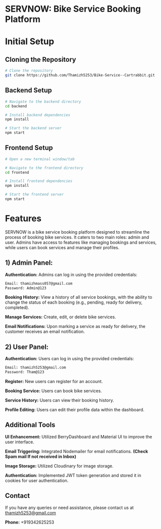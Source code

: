 # SERVNOW: Bike Service Booking Platform

# Initial Setup

## Cloning the Repository
```bash
# Clone the repository
git clone https://github.com/Thamizh5253/Bike-Service--Cartrabbit.git

```
## Backend Setup

```bash
# Navigate to the backend directory
cd backend

# Install backend dependencies
npm install

# Start the backend server
npm start


```

## Frontend Setup

```bash
# Open a new terminal window/tab

# Navigate to the frontend directory
cd frontend

# Install frontend dependencies
npm install

# Start the frontend server
npm start


```
# Features
SERVNOW is a bike service booking platform designed to streamline the process of booking bike services. It caters to two main roles: admin and user. Admins have access to features like managing bookings and services, while users can book services and manage their profiles.

## 1) Admin Panel:

**Authentication:** 
Admins can log in using the provided credentials:
```bash
Email: thamizhmass057@gmail.com
Password: Admin@123
```

**Booking History:** View a history of all service bookings, with the ability to change the status of each booking (e.g., pending, ready for delivery, completed).

**Manage Services:** Create, edit, or delete bike services.

**Email Notifications:** Upon marking a service as ready for delivery, the customer receives an email notification.

## 2) User Panel: 

**Authentication:** Users can log in using the provided credentials:
```bash
Email: thamizh5253@gmail.com
Password: Tham@123
```

**Register:** New users can register for an account.

**Booking Service:** Users can book bike services.

**Service History:** Users can view their booking history.

**Profile Editing:** Users can edit their profile data within the dashboard.

## Additional Tools
**UI Enhancement:** Utilized BerryDashboard and Material UI to improve the user interface.

**Email Triggering:** Integrated Nodemailer for email notifications. **(Check Spam mail If not received in Inbox)**

**Image Storage:** Utilized Cloudinary for image storage.

**Authentication:** Implemented JWT token generation and stored it in cookies for user authentication.

## Contact
If you have any queries or need assistance, please contact us at thamizh5253@gmail.com

**Phone:** +919342625253
